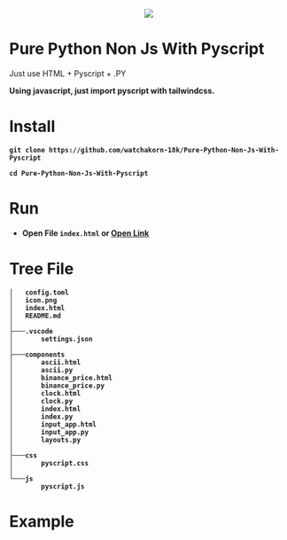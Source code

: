 <p align="center"><img src="https://media.discordapp.net/attachments/581018943041306641/1037724522859737199/less_js.gif?width=494&height=658">
</p>

# Pure Python Non Js With Pyscript
Just use HTML + Pyscript + .PY

<b>Using javascript, just import pyscript with tailwindcss.<b/>

# Install
```
git clone https://github.com/watchakorn-18k/Pure-Python-Non-Js-With-Pyscript

cd Pure-Python-Non-Js-With-Pyscript
```


# Run
- Open File `index.html` or [Open Link](https://watchakorn-18k.github.io/Pure-Python-Non-Js-With-Pyscript/)

# Tree File
```
│   config.toml
│   icon.png
│   index.html
│   README.md
│   
├───.vscode
│       settings.json
│       
├───components
│       ascii.html
│       ascii.py
│       binance_price.html
│       binance_price.py
│       clock.html
│       clock.py
│       index.html
│       index.py
│       input_app.html
│       input_app.py
│       layouts.py
│
├───css
│       pyscript.css
│
└───js
        pyscript.js

```

# Example






